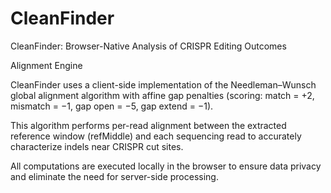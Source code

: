 # CleanFinder
CleanFinder: Browser-Native Analysis of CRISPR Editing Outcomes

Alignment Engine

CleanFinder uses a client-side implementation of the Needleman–Wunsch global alignment algorithm with affine gap penalties (scoring: match = +2, mismatch = −1, gap open = −5, gap extend = −1).

This algorithm performs per-read alignment between the extracted reference window (refMiddle) and each sequencing read to accurately characterize indels near CRISPR cut sites.

All computations are executed locally in the browser to ensure data privacy and eliminate the need for server-side processing.
